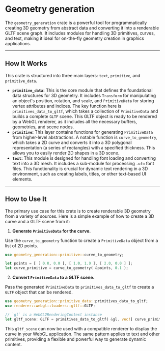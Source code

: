# Geometry generation

The `geometry_generation` crate is a powerful tool for programmatically creating 3D geometry from abstract data and converting it into a renderable GLTF scene graph. It includes modules for handling 3D primitives, curves, and text, making it ideal for on-the-fly geometry creation in graphics applications.

-----

## How It Works

This crate is structured into three main layers: `text`, `primitive`, and `primitive_data`.

  * **`primitive_data`:** This is the core module that defines the foundational data structures for 3D geometry. It includes `Transform` for manipulating an object's position, rotation, and scale, and `PrimitiveData` for storing vertex attributes and indices. The key function here is `primitives_data_to_gltf`, which takes a collection of `PrimitiveData` and builds a complete `GLTF` scene. This GLTF object is ready to be rendered by a WebGL renderer, as it includes all the necessary buffers, geometries, and scene nodes.
  * **`primitive`:** This layer contains functions for generating `PrimitiveData` from higher-level abstractions. A notable function is `curve_to_geometry`, which takes a 2D curve and converts it into a 3D polygonal representation (a series of rectangles) with a specified thickness. This allows you to easily render 2D shapes in a 3D scene.
  * **`text`:** This module is designed for handling font loading and converting text into a 3D mesh. It includes a sub-module for processing `.ufo` font files. This functionality is crucial for dynamic text rendering in a 3D environment, such as creating labels, titles, or other text-based UI elements.

-----

## How to Use It

The primary use case for this crate is to create renderable 3D geometry from a variety of sources. Here is a simple example of how to create a 3D curve and a GLTF scene from it:

1.  **Generate `PrimitiveData` for the curve.**

Use the `curve_to_geometry` function to create a `PrimitiveData` object from a list of 2D points.

```rust
use geometry_generation::primitive::curve_to_geometry;

let points = [ [ 0.0, 0.0 ], [ 1.0, 1.0 ], [ 2.0, 0.0 ] ];
let curve_primitive = curve_to_geometry( &points, 0.1 );
```

2.  **Convert `PrimitiveData` to a GLTF scene.**

Pass the generated `PrimitiveData` to `primitives_data_to_gltf` to create a `GLTF` object that can be rendered.

```rust
use geometry_generation::primitive_data::primitives_data_to_gltf;
use renderer::webgl::loaders::gltf::GLTF;

// `gl` is a WebGL2RenderingContext instance
let gltf_scene: GLTF = primitives_data_to_gltf( &gl, vec![ curve_primitive.unwrap() ] );
```

This `gltf_scene` can now be used with a compatible renderer to display the curve in your WebGL application. The same pattern applies to text and other primitives, providing a flexible and powerful way to generate dynamic content.